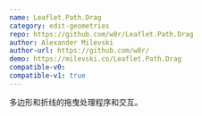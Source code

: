 ```yaml
---
name: Leaflet.Path.Drag
category: edit-geometries
repo: https://github.com/w8r/Leaflet.Path.Drag
author: Alexander Milevski
author-url: https://github.com/w8r/
demo: https://milevski.co/Leaflet.Path.Drag
compatible-v0:
compatible-v1: true
---
```


多边形和折线的拖曳处理程序和交互。
